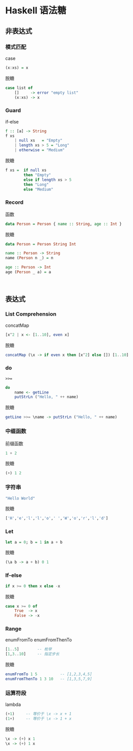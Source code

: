 # Haskell 语法糖

## 非表达式

### 模式匹配

case

```haskell
(x:xs) = x
```

脱糖

```haskell
case list of
	[]     -> error "empty list"
  	(x:xs) -> x
```

### Guard

if-else

```haskell
f :: [a] -> String
f xs 
	| null xs   = "Empty"
	| length xs > 5 = "Long"
  	| otherwise = "Medium"
```

脱糖

```haskell
f xs = 	if null xs 
		then "Empty"
        else if length xs > 5 
        then "Long"
    	else "Medium"
```

### Record

函数

```haskell
data Person = Person { name :: String, age :: Int }
```

脱糖

```haskell
data Person = Person String Int

name :: Person -> String
name (Person n _) = n

age :: Person -> Int
age (Person _ a) = a
```

$~$

## 表达式

### List Comprehension

concatMap

```haskell
[x^2 | x <- [1..10], even x]
```

脱糖

```haskell
concatMap (\x -> if even x then [x^2] else []) [1..10]
```

### do

`>>=`

```haskell
do
	name <- getLine
	putStrLn ("Hello, " ++ name)
```

脱糖

```haskell
getLine >>= \name -> putStrLn ("Hello, " ++ name)
```

### 中缀函数

前缀函数

```haskell
1 + 2
```

脱糖

```haskell
(+) 1 2
```

### 字符串

```haskell
"Hello World"
```

脱糖

```haskell
['H','e','l','l','o',' ','W','o','r','l','d']
```

### Let

```haskell
let a = 0; b = 1 in a + b
```

脱糖

```haskell
(\a b -> a + b) 0 1
```

### If-else

```haskell
if x >= 0 then x else -x
```

脱糖

```haskell
case x >= 0 of
	True  -> x
	False -> -x
```

### Range

enumFromTo enumFromThenTo

```haskell
[1..5]        -- 枚举
[1,3..10]     -- 指定步长
```

脱糖

```haskell
enumFromTo 1 5          -- [1,2,3,4,5]
enumFromThenTo 1 3 10   -- [1,3,5,7,9]
```

### 运算符段

lambda

```haskell
(+1)     -- 等价于 \x -> x + 1
(1+)     -- 等价于 \x -> 1 + x
```

脱糖

```haskell
\x -> (+) x 1
\x -> (+) 1 x
```

